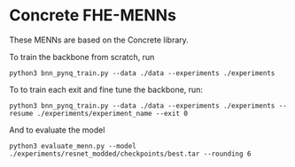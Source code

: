 # Concrete FHE-MENNs 

These MENNs are based on the Concrete library.

To train the backbone from scratch, run
```
python3 bnn_pynq_train.py --data ./data --experiments ./experiments 
```

To to train each exit and fine tune the backbone, run:
```
python3 bnn_pynq_train.py --data ./data --experiments ./experiments --resume ./experiments/experiment_name --exit 0
``` 

And to evaluate the model
```
python3 evaluate_menn.py --model ./experiments/resnet_modded/checkpoints/best.tar --rounding 6
```
 
